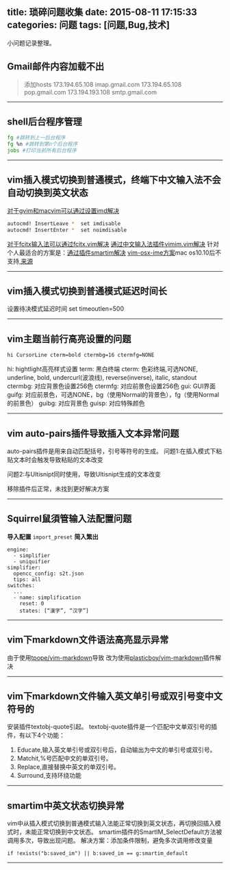 title: 琐碎问题收集
date: 2015-08-11 17:15:33
categories: 问题
tags: [问题,Bug,技术]
---

小问题记录整理。

<!-- more -->
Gmail邮件内容加载不出
---
>添加hosts
173.194.65.108 imap.gmail.com 
173.194.65.108 pop.gmail.com 
173.194.193.108 smtp.gmail.com

---

shell后台程序管理
---
```zsh
fg #跳转到上一后台程序
fg %n #跳转到第n个后台程序
jobs #打印当前所有后台程序
```
---

vim插入模式切换到普通模式，终端下中文输入法不会自动切换到英文状态
---
[对于gvim和macvim可以通过设置imd解决](http://ihacklog.com/post/use-imdisable-switch-fcitx-input-method-in-vim.html)

```zsh
autocmd! InsertLeave *  set imdisable
autocmd! InsertEnter *  set noimdisable
```

[对于fcitx输入法可以通过fcitx.vim解决](https://github.com/lilydjwg/fcitx.vim)
[通过中文输入法插件vimim.vim解决](https://github.com/vimim/vimim)
针对个人最适合的方案是：[通过插件smartim解决](https://github.com/ybian/smartim)
[vim-osx-ime方案](https://github.com/hongqn/vim-osx-ime)mac os10.10后不支持,[来源](http://www.douban.com/note/260509417/)

---

vim插入模式切换到普通模式延迟时间长
---
设置待决模式延迟时间
set timeoutlen=500

---

vim主题当前行高亮设置的问题
---

```zsh
hi CursorLine cterm=bold ctermbg=16 ctermfg=NONE
```
hi: hightlight高亮样式设置
term: 黑白终端
cterm: 色彩终端,可选NONE, underline, bold, undercurl(波浪线), reverse(inverse), italic, standout
ctermbg: 对应背景色设置256色
ctermfg: 对应前景色设置256色
gui: GUI界面
guifg: 对应前景色，可选NONE，bg（使用Normal的背景色），fg（使用Normal的前景色）
guibg: 对应背景色
guisp: 对应特殊颜色

---

vim auto-pairs插件导致插入文本异常问题
---
auto-pairs插件是用来自动匹配括号，引号等符号的生成。
问题1:在插入模式下粘贴文本时会触发导致粘贴的文本改变

问题2:与Ultisnipt同时使用，导致Ultisnipt生成的文本改变

移除插件后正常，未找到更好解决方案

---

Squirrel鼠須管输入法配置问题
---
**导入配置**
`import_preset`
**简入繁出**
```
engine:
  - simplifier
  - uniquifier
simplifier:
  opencc_config: s2t.json
  tips: all
switches:
  ...
  - name: simplification
    reset: 0
    states: [“漢字”, “汉字”]
```

---

vim下markdown文件语法高亮显示异常
---
由于使用[tpope/vim-markdown](https://github.com/tpope/vim-markdown)导致
改为使用[plasticboy/vim-markdown](http://plasticboy.com/markdown-vim-mode/)插件解决

---

vim下markdown文件输入英文单引号或双引号变中文符号的
---
安装插件textobj-quote引起。
textobj-quote插件是一个匹配中文单双引号的插件，有以下4个功能：
1. Educate,输入英文单引号或双引号后，自动输出为中文的单引号或双引号。
2. Matchit,%号匹配中文的单双引号。
3. Replace,直接替换中英文的单双引号。
4. Surround,支持环绕功能

---

smartim中英文状态切换异常
---
vim中从插入模式切换到普通模式输入法能正常切换到英文状态，再切换回插入模式时，未能正常切换到中文状态。
smartim插件的SmartIM_SelectDefault方法被调用多次，导致出现问题。
解决方案：添加条件限制，避免多次调用修改变量

```
if !exists("b:saved_im") || b:saved_im == g:smartim_default

```

---


